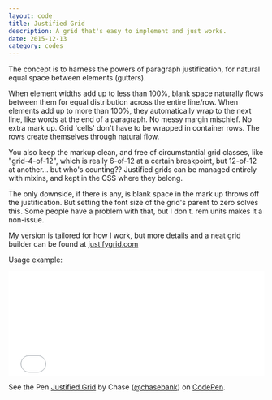 ```yaml
---
layout: code
title: Justified Grid
description: A grid that's easy to implement and just works.
date: 2015-12-13
category: codes
---
```


The concept is to harness the powers of paragraph justification, for natural equal space between elements (gutters).

When element widths add up to less than 100%, blank space naturally flows between them for equal distribution across the entire line/row. When elements add up to more than 100%, they automatically wrap to the next line, like words at the end of a paragraph. No messy margin mischief. No extra mark up. Grid 'cells' don't have to be wrapped in container rows. The rows create themselves through natural flow.

You also keep the markup clean, and free of circumstantial grid classes, like "grid-4-of-12", which is really 6-of-12 at a certain breakpoint, but 12-of-12 at another... but who's counting?? Justified grids can be managed entirely with mixins, and kept in the CSS where they belong.

The only downside, if there is any, is blank space in the mark up throws off the justification. But setting the font size of the grid's parent to zero solves this. Some people have a problem with that, but I don't. rem units makes it a non-issue.

My version is tailored for how I work, but more details and a neat grid builder can be found at [justifygrid.com](http://justifygrid.com/)

<p class="example">Usage example:</p>
<div><iframe id="cp_embed_5606ffef961c31272d33e1fa93e0cbfb" src="//codepen.io/chasebank/embed/5606ffef961c31272d33e1fa93e0cbfb?height=206&amp;theme-id=21051&amp;slug-hash=5606ffef961c31272d33e1fa93e0cbfb&amp;default-tab=result&amp;user=chasebank" scrolling="no" frameborder="0" height="206" allowtransparency="true" allowfullscreen="true" name="CodePen Embed" title="CodePen Embed" class="cp_embed_iframe undefined" style="width: 100%; overflow: hidden;"></iframe></div>

<p data-height="372" data-theme-id="21051" data-slug-hash="e21891279411a77196dcd698f8cab1d5" data-default-tab="css" data-user="chasebank" class='codepen'>See the Pen <a href='http://codepen.io/chasebank/pen/e21891279411a77196dcd698f8cab1d5/'>Justified Grid</a> by Chase (<a href='http://codepen.io/chasebank'>@chasebank</a>) on <a href='http://codepen.io'>CodePen</a>.</p>
<script async src="//assets.codepen.io/assets/embed/ei.js"></script>